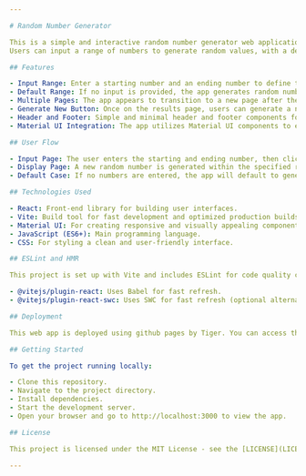 ```yaml
---

# Random Number Generator

This is a simple and interactive random number generator web application built using React, Vite, and Material UI.
Users can input a range of numbers to generate random values, with a default range if none is provided.

## Features

- Input Range: Enter a starting number and an ending number to define the range for the random number generation.
- Default Range: If no input is provided, the app generates random numbers between 1 and 10.
- Multiple Pages: The app appears to transition to a new page after the user submits the input, displaying the generated number.
- Generate New Button: Once on the results page, users can generate a new random number by clicking the "Generate New" button.
- Header and Footer: Simple and minimal header and footer components for a clean UI.
- Material UI Integration: The app utilizes Material UI components to ensure a polished and responsive design.

## User Flow

- Input Page: The user enters the starting and ending number, then clicks the "Generate" button.
- Display Page: A new random number is generated within the specified range and displayed on a new page. The user can click "Generate New" to get another random number.
- Default Case: If no numbers are entered, the app will default to generating a random number between 1 and 10.

## Technologies Used

- React: Front-end library for building user interfaces.
- Vite: Build tool for fast development and optimized production builds.
- Material UI: For creating responsive and visually appealing components.
- JavaScript (ES6+): Main programming language.
- CSS: For styling a clean and user-friendly interface.

## ESLint and HMR

This project is set up with Vite and includes ESLint for code quality checks and Hot Module Replacement (HMR) for fast refresh during development.

- @vitejs/plugin-react: Uses Babel for fast refresh.
- @vitejs/plugin-react-swc: Uses SWC for fast refresh (optional alternative).

## Deployment

This web app is deployed using github pages by Tiger. You can access the live version of the app at https://surajprojects.github.io/random-number-generator-react

## Getting Started

To get the project running locally:

- Clone this repository.
- Navigate to the project directory.
- Install dependencies.
- Start the development server.
- Open your browser and go to http://localhost:3000 to view the app.

## License

This project is licensed under the MIT License - see the [LICENSE](LICENSE) file for details.

---
```

